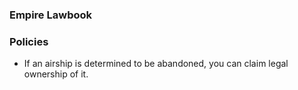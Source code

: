 ### Empire Lawbook
### Policies
- If an airship is determined to be abandoned, you can claim legal ownership of it. 
